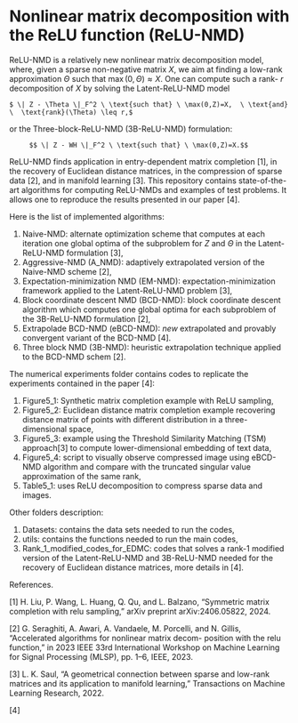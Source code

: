 # Nonlinear matrix decomposition with the ReLU function (ReLU-NMD)

ReLU-NMD is a relatively new nonlinear matrix decomposition model, where, given a sparse non-negative matrix $X$, we aim at finding a low-rank approximation $\Theta$ such that $\max(0,\Theta) \approx X$. One can compute such a rank- $r$ decomposition of $X$ by solving the Latent-ReLU-NMD model 
 
    $ \| Z - \Theta \|_F^2 \ \text{such that} \ \max(0,Z)=X,  \ \text{and} \  \text{rank}(\Theta) \leq r,$    

or the Three-block-ReLU-NMD (3B-ReLU-NMD) formulation:

         $$ \| Z - WH \|_F^2 \ \text{such that} \ \max(0,Z)=X.$$ 
         
ReLU-NMD finds application in entry-dependent matrix completion [1], in the recovery of Euclidean distance matrices, in the compression of sparse data [2], and in manifold learning [3]. This repository contains state-of-the-art algorithms for computing ReLU-NMDs and examples of test problems. It allows one to reproduce the results presented in our paper [4]. 

Here is the list of implemented algorithms:
 1. Naive-NMD: alternate optimization scheme that computes at each iteration one global optima of the subproblem for $Z$ and $\Theta$ in the Latent-ReLU-NMD formulation [3],
 2. Aggressive-NMD (A_NMD): adaptively extrapolated version of the Naive-NMD scheme [2],
 3. Expectation-minimization NMD (EM-NMD): expectation-minimization framework applied to the Latent-ReLU-NMD problem [3],
 4. Block coordinate descent NMD (BCD-NMD): block coordinate descent algorithm which computes one global optima for each subproblem of the 3B-ReLU-NMD formulation [2],
 5. Extrapolade BCD-NMD (eBCD-NMD): *new* extrapolated and provably convergent variant of the BCD-NMD [4].
 6. Three block NMD (3B-NMD): heuristic extrapolation technique applied to the BCD-NMD schem [2].

The numerical experiments folder contains codes to replicate the experiments contained in the paper [4]:
 1. Figure5_1: Synthetic matrix completion example with ReLU sampling,
 2. Figure5_2: Euclidean distance matrix completion example recovering distance matrix of points with different distribution in a three-dimensional space,
 3. Figure5_3: example using the Threshold Similarity Matching (TSM) approach[3] to compute lower-dimensional embedding of text data,
 4. Figure5_4: script to visually observe compressed image using eBCD-NMD algorithm and compare with the truncated singular value approximation of the same rank,
 5. Table5_1:  uses ReLU decomposition to compress sparse data and images.

Other folders description:
 1. Datasets: contains the data sets needed to run the codes,
 2. utils: contains the functions needed to run the main codes,
 3. Rank_1_modified_codes_for_EDMC: codes that solves a rank-1 modified version of the Latent-ReLU-NMD and 3B-ReLU-NMD needed for the recovery of Euclidean distance matrices, more details in [4].


 References. 
 
 [1] H. Liu, P. Wang, L. Huang, Q. Qu, and L. Balzano, “Symmetric matrix completion with relu sampling,” arXiv
 preprint arXiv:2406.05822, 2024.
 
 [2] G. Seraghiti, A. Awari, A. Vandaele, M. Porcelli, and N. Gillis, “Accelerated algorithms for nonlinear matrix decom-
 position with the relu function,” in 2023 IEEE 33rd International Workshop on Machine Learning for Signal
 Processing (MLSP), pp. 1–6, IEEE, 2023.
 
 [3] L. K. Saul, “A geometrical connection between sparse and low-rank matrices and its application to manifold learning,”
 Transactions on Machine Learning Research, 2022.

 [4] 
